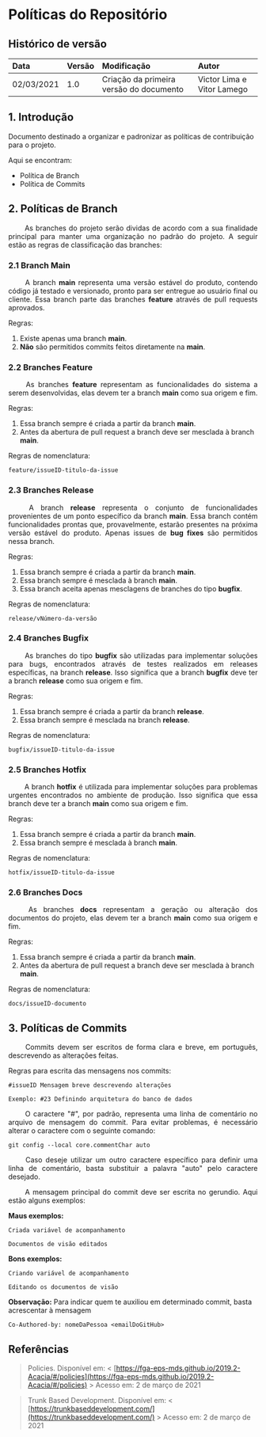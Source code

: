 # Políticas do Repositório
## Histórico de versão

| Data | Versão | Modificação | Autor |
| :- | :- | :- | :- |
| 02/03/2021 | 1.0 | Criação da primeira versão do documento | Victor Lima e Vitor Lamego |

## 1. Introdução

Documento destinado a organizar e padronizar as políticas de contribuição para o projeto.

Aqui se encontram:

- Política de Branch
- Política de Commits


## 2. Políticas de Branch

<p align = "justify"> &emsp;&emsp; As branches do projeto serão dividas de acordo com a sua finalidade principal para manter uma organização no padrão do projeto. A seguir estão as regras de classificação das branches: </p>


### 2.1 Branch Main

<p align = "justify"> &emsp;&emsp; A branch <b>main</b> representa uma versão estável do produto, contendo código já testado e versionado, pronto para ser entregue ao usuário final ou cliente. Essa branch parte das branches <b>feature</b> através de pull requests aprovados. </p>

Regras:

1. Existe apenas uma branch **main**.
2. **Não** são permitidos commits feitos diretamente na **main**.


### 2.2 Branches Feature

<p align = "justify"> &emsp;&emsp; As branches <b>feature</b> representam as funcionalidades do sistema a serem desenvolvidas, elas devem ter a branch <b>main</b> como sua origem e fim. </p>

Regras:

1. Essa branch sempre é criada a partir da branch **main**.
2. Antes da abertura de pull request a branch deve ser mesclada à branch **main**.

Regras de nomenclatura:

`feature/issueID-titulo-da-issue`


### 2.3 Branches Release
<p align = "justify"> &emsp;&emsp; A branch <b>release</b> representa o conjunto de funcionalidades provenientes de um ponto específico da branch <b>main</b>. Essa branch contém funcionalidades prontas que, provavelmente, estarão presentes na próxima versão estável do produto. Apenas issues de <b>bug fixes</b> são permitidos nessa branch. </p>

Regras:

1. Essa branch sempre é criada a partir da branch **main**.
2. Essa branch sempre é mesclada à branch **main**.
3. Essa branch aceita apenas mesclagens de branches do tipo **bugfix**.

Regras de nomenclatura:

`release/vNúmero-da-versão`


### 2.4 Branches Bugfix

<p align = "justify"> &emsp;&emsp; As branches do tipo <b>bugfix</b> são utilizadas para implementar soluções para bugs, encontrados através de testes realizados em releases específicas, na branch <b>release</b>. Isso significa que a branch <b>bugfix</b> deve ter a branch <b>release</b> como sua origem e fim. </p>

Regras:

1. Essa branch sempre é criada a partir da branch **release**.
2. Essa branch sempre é mesclada na branch **release**.

Regras de nomenclatura:

`bugfix/issueID-titulo-da-issue`


### 2.5 Branches Hotfix

<p align = "justify"> &emsp;&emsp; A branch <b>hotfix</b> é utilizada para implementar soluções para problemas urgentes encontrados no ambiente de produção. Isso significa que essa branch deve ter a branch <b>main</b> como sua origem e fim. </p>

Regras:

1. Essa branch sempre é criada a partir da branch **main**.
2. Essa branch sempre é mesclada à branch **main**.

Regras de nomenclatura:

`hotfix/issueID-titulo-da-issue`


### 2.6 Branches Docs

<p align = "justify"> &emsp;&emsp; As branches <b>docs</b> representam a geração ou alteração dos documentos do projeto, elas devem ter a branch <b>main</b> como sua origem e fim. </p>

Regras:

1. Essa branch sempre é criada a partir da branch **main**.
2. Antes da abertura de pull request a branch deve ser mesclada à branch **main**. 

Regras de nomenclatura:

`docs/issueID-documento`


## 3. Políticas de Commits
<p align = "justify"> &emsp;&emsp; Commits devem ser escritos de forma clara e breve, em português, descrevendo as alterações feitas.

Regras para escrita das mensagens nos commits: </p>

``` 
#issueID Mensagem breve descrevendo alterações

Exemplo: #23 Definindo arquitetura do banco de dados
```

<p align = "justify"> &emsp;&emsp; O caractere "#", por padrão, representa uma linha de comentário no arquivo de mensagem do commit. Para evitar problemas, é necessário alterar o caractere com o seguinte comando: </p>

`git config --local core.commentChar auto`

<p align = "justify"> &emsp;&emsp; Caso deseje utilizar um outro caractere específico para definir uma linha de comentário, basta substituir a palavra "auto" pelo caractere desejado. </p>

<p align = "justify"> &emsp;&emsp; A mensagem principal do commit deve ser escrita no gerundio. Aqui estão alguns exemplos:</p>

<b>Maus exemplos:</b>

`Criada variável de acompanhamento`

`Documentos de visão editados`

<b>Bons exemplos:</b>

`Criando variável de acompanhamento`

`Editando os documentos de visão`

</p>
<b>Observação:</b> Para indicar quem te auxiliou em determinado commit, basta acrescentar à mensagem

`Co-Authored-by: nomeDaPessoa <emailDoGitHub>` 


## Referências
> Policies. Disponível em: < [https://fga-eps-mds.github.io/2019.2-Acacia/#/policies](https://fga-eps-mds.github.io/2019.2-Acacia/#/policies) > Acesso em: 2 de março de 2021

> Trunk Based Development. Disponível em: < [https://trunkbaseddevelopment.com/](https://trunkbaseddevelopment.com/) > Acesso em: 2 de março de 2021